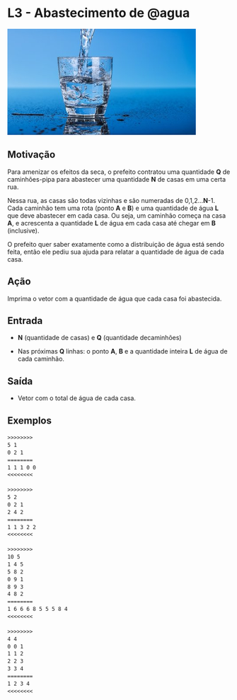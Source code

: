 # L3 - Abastecimento de @agua

![_](cover.jpg)

## Motivação

Para amenizar os efeitos da seca, o prefeito contratou uma quantidade **Q** de caminhões-pipa para abastecer uma quantidade **N** de casas em uma certa rua.

Nessa rua, as casas são todas vizinhas e são numeradas de 0,1,2...**N**\-1.  
Cada caminhão tem uma rota (ponto **A** e **B**) e uma quantidade de água **L** que deve abastecer em cada casa. Ou seja, um caminhão começa na casa **A**, e acrescenta  a quantidade **L** de água em cada casa até chegar em **B** (inclusive).

O prefeito quer saber exatamente como a distribuição de água está sendo feita, então ele pediu sua ajuda para relatar a quantidade de água de cada casa.

## Ação

Imprima o vetor com a quantidade de água que cada casa foi abastecida.

## Entrada

* **N** (quantidade de casas) e **Q** (quantidade decaminhões)

* Nas próximas **Q** linhas: o ponto **A**, **B** e a quantidade inteira **L** de água de cada caminhão.

## Saída

* Vetor com o total de água de cada casa.

## Exemplos

``` txt
>>>>>>>>
5 1
0 2 1  
========
1 1 1 0 0
<<<<<<<<
  
>>>>>>>>
5 2
0 2 1
2 4 2
========
1 1 3 2 2
<<<<<<<<

>>>>>>>>
10 5
1 4 5
5 8 2
0 9 1
8 9 3
4 8 2
========
1 6 6 6 8 5 5 5 8 4
<<<<<<<<

>>>>>>>>
4 4
0 0 1
1 1 2
2 2 3
3 3 4  
========
1 2 3 4
<<<<<<<<
```
